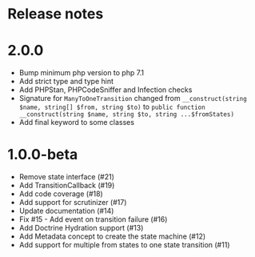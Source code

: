 # Release notes

# 2.0.0

* Bump minimum php version to php 7.1
* Add strict type and type hint 
* Add PHPStan, PHPCodeSniffer and Infection checks
* Signature for `ManyToOneTransition` changed from `__construct(string $name, string[] $from, string $to)` to `public function __construct(string $name, string $to, string ...$fromStates)`
* Add final keyword to some classes

# 1.0.0-beta

* Remove state interface (#21)
* Add TransitionCallback (#19)
* Add code coverage (#18)
* Add support for scrutinizer (#17)
* Update documentation (#14)
* Fix #15 - Add event on transition failure (#16)
* Add Doctrine Hydration support (#13)
* Add Metadata concept to create the state machine (#12)
* Add support for multiple from states to one state transition (#11)

